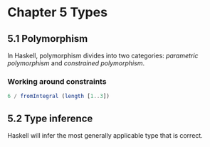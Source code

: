 # Chapter 5 Types

## 5.1 Polymorphism

In Haskell, polymorphism divides into two categories: *parametric polymorphism* and
*constrained polymorphism*.

### Working around constraints

```hs
6 / fromIntegral (length [1..3])
```

## 5.2 Type inference

Haskell will infer the most generally applicable type that is correct.
